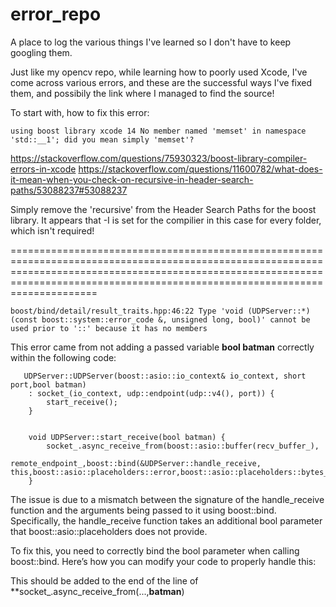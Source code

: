 # error_repo
A place to log the various things I've learned so I don't have to keep googling them.


Just like my opencv repo, while learning how to poorly used Xcode, I've come across various errors, and these are the successful ways I've fixed them, and possibily the link where I managed to find the source!

To start with, how to fix this error:


    using boost library xcode 14 No member named 'memset' in namespace 'std::__1'; did you mean simply 'memset'?

https://stackoverflow.com/questions/75930323/boost-library-compiler-errors-in-xcode
https://stackoverflow.com/questions/11600782/what-does-it-mean-when-you-check-on-recursive-in-header-search-paths/53088237#53088237


Simply remove the 'recursive' from the Header Search Paths for the boost library. It appears that -I is set for the compilier in this case for every folder, which isn't required!


=======================================================================================================================================================================================================================================

```
boost/bind/detail/result_traits.hpp:46:22 Type 'void (UDPServer::*)(const boost::system::error_code &, unsigned long, bool)' cannot be used prior to '::' because it has no members
```
This error came from not adding a passed variable **bool batman** correctly within the following code:

```
   UDPServer::UDPServer(boost::asio::io_context& io_context, short port,bool batman)
    : socket_(io_context, udp::endpoint(udp::v4(), port)) {
        start_receive();
    }
    

    void UDPServer::start_receive(bool batman) {
        socket_.async_receive_from(boost::asio::buffer(recv_buffer_),
                                   remote_endpoint_,boost::bind(&UDPServer::handle_receive, this,boost::asio::placeholders::error,boost::asio::placeholders::bytes_transferred,batman));
    }
```
The issue is due to a mismatch between the signature of the handle_receive function and the arguments being passed to it using boost::bind. Specifically, the handle_receive function takes an additional bool parameter that boost::asio::placeholders does not provide.

To fix this, you need to correctly bind the bool parameter when calling boost::bind. Here’s how you can modify your code to properly handle this:

This should be added to the end of the line of **socket_.async_receive_from(...,**batman**)
